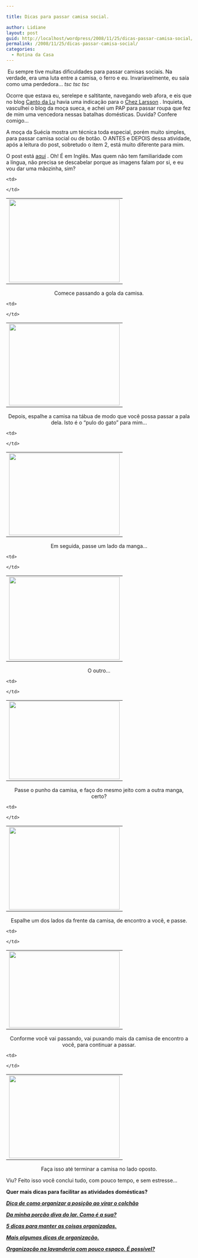 ```yaml
---

title: Dicas para passar camisa social.

author: Lidiane
layout: post
guid: http://localhost/wordpress/2008/11/25/dicas-passar-camisa-social/
permalink: /2008/11/25/dicas-passar-camisa-social/
categories:
  - Rotina da Casa
---
```

 Eu sempre tive muitas dificuldades para passar camisas sociais. Na verdade, era uma luta entre a camisa, o ferro e eu. Invariavelmente, eu saía como uma perdedora&#8230; _tsc tsc tsc_

Ocorre que estava eu, serelepe e saltitante, navegando web afora, e eis que no blog [Canto da Lu](http://cantodalu.blogspot.com/2008/11/organizando-papis.html)  havia uma indicação para o [Chez Larsson](http://chezlarsson.typepad.com/myblog/cleaning/) . Inquieta, vasculhei o blog da moça sueca, e achei um PAP para passar roupa que fez de mim uma vencedora nessas batalhas domésticas. Duvida? Confere comigo&#8230;

A moça da Suécia mostra um técnica toda especial, porém muito simples, para passar camisa social ou de botão. O ANTES e DEPOIS dessa atividade, após a leitura do post, sobretudo o item 2, está muito diferente para mim.

O post está [aqui](http://chezlarsson.typepad.com/myblog/2008/09/how-to-iron-a-shirt.html) . Oh! É em Inglês. Mas quem não tem familiaridade com a língua, não precisa se descabelar porque as imagens falam por si, e eu vou dar uma mãozinha, sim?

<table align="center">
  <tr>
    <td>
      <a href="http://www.trololodemulher.com.br/blog/wp-content/uploads/2010/06/passar-camisa-social-1.jpg"><img class="alignnone size-medium wp-image-4756" title="passar camisa social 1" src="http://www.trololodemulher.com.br/blog/wp-content/uploads/2010/06/passar-camisa-social-1-300x225.jpg" alt="" width="300" height="225" /></a>
    </td>
    
    <td>
       
    </td>
  </tr>
</table>

<p style="text-align: center;">
  Comece passando a gola da camisa.
</p>

<table align="center">
  <tr>
    <td>
      <a href="http://www.trololodemulher.com.br/blog/wp-content/uploads/2010/06/passar-camisa-social-2.jpg"><img class="alignnone size-medium wp-image-4757" title="passar camisa social 2" src="http://www.trololodemulher.com.br/blog/wp-content/uploads/2010/06/passar-camisa-social-2-300x221.jpg" alt="" width="300" height="221" /></a>
    </td>
    
    <td>
       
    </td>
  </tr>
</table>

<p style="text-align: center;">
  Depois, espalhe a camisa na tábua de modo que você possa passar a pala dela. Isto é o &#8220;pulo do gato&#8221; para mim&#8230;
</p>

<table align="center">
  <tr>
    <td>
      <a href="http://www.trololodemulher.com.br/blog/wp-content/uploads/2010/06/passar-camisa-social-3.jpg"><img class="alignnone size-medium wp-image-4758" title="passar camisa social 3" src="http://www.trololodemulher.com.br/blog/wp-content/uploads/2010/06/passar-camisa-social-3-300x222.jpg" alt="" width="300" height="222" /></a>
    </td>
    
    <td>
       
    </td>
  </tr>
</table>

<p style="text-align: center;">
  Em seguida, passe um lado da manga&#8230;
</p>

<table align="center">
  <tr>
    <td>
      <a href="http://www.trololodemulher.com.br/blog/wp-content/uploads/2010/06/passar-camisa-social-4.jpg"><img class="alignnone size-medium wp-image-4759" title="passar camisa social 4" src="http://www.trololodemulher.com.br/blog/wp-content/uploads/2010/06/passar-camisa-social-4-300x225.jpg" alt="" width="300" height="225" /></a>
    </td>
    
    <td>
       
    </td>
  </tr>
</table>

<p style="text-align: center;">
  O outro&#8230;
</p>

<table align="center">
  <tr>
    <td>
      <a href="http://www.trololodemulher.com.br/blog/wp-content/uploads/2010/06/passar-camisa-social-5.jpg"><img class="alignnone size-medium wp-image-4760" title="passar camisa social 5" src="http://www.trololodemulher.com.br/blog/wp-content/uploads/2010/06/passar-camisa-social-5-300x211.jpg" alt="" width="300" height="211" /></a>
    </td>
    
    <td>
       
    </td>
  </tr>
</table>

<p style="text-align: center;">
  Passe o punho da camisa, e faço do mesmo jeito com a outra manga, certo?
</p>

<table align="center">
  <tr>
    <td>
      <a href="http://www.trololodemulher.com.br/blog/wp-content/uploads/2010/06/passar-camisa-social-6.jpg"><img class="alignnone size-medium wp-image-4761" title="passar camisa social 6" src="http://www.trololodemulher.com.br/blog/wp-content/uploads/2010/06/passar-camisa-social-6-300x224.jpg" alt="" width="300" height="224" /></a>
    </td>
    
    <td>
       
    </td>
  </tr>
</table>

<p style="text-align: center;">
  Espalhe um dos lados da frente da camisa, de encontro a você, e passe.
</p>

<table align="center">
  <tr>
    <td>
      <a href="http://www.trololodemulher.com.br/blog/wp-content/uploads/2010/06/passar-camisa-social-7.jpg"><img class="alignnone size-medium wp-image-4762" title="passar camisa social 7" src="http://www.trololodemulher.com.br/blog/wp-content/uploads/2010/06/passar-camisa-social-7-300x207.jpg" alt="" width="300" height="207" /></a>
    </td>
    
    <td>
       
    </td>
  </tr>
</table>

<p style="text-align: center;">
  Conforme você vai passando, vai puxando mais da camisa de encontro a você, para continuar a passar.
</p>

<table align="center">
  <tr>
    <td>
      <a href="http://www.trololodemulher.com.br/blog/wp-content/uploads/2010/06/passar-camisa-social-8.jpg"><img class="alignnone size-medium wp-image-4763" title="passar camisa social 8" src="http://www.trololodemulher.com.br/blog/wp-content/uploads/2010/06/passar-camisa-social-8-300x224.jpg" alt="" width="300" height="224" /></a>
    </td>
    
    <td>
       
    </td>
  </tr>
</table>

<p style="text-align: center;">
  Faça isso até terminar a camisa no lado oposto.
</p>

Viu? Feito isso você conclui tudo, com pouco tempo, e sem estresse&#8230;

**Quer mais dicas para facilitar as atividades domésticas?**

**_<a href="http://www.trololodemulher.com.br/2009/12/15/dica-como-virar-colchao/" target="_self">Dica de como organizar a posição ao virar o colchão</a>_**

**_<a href="http://www.trololodemulher.com.br/2010/02/04/dicas-tarefas-domesticas/" target="_self">Da minha porção diva do lar. Como é a sua?</a>_**

**_<a href="http://www.trololodemulher.com.br/2009/11/10/dicas-organizacao-casa/" target="_self">5 dicas para manter as coisas organizadas.</a>_**

**_<a href="http://www.trololodemulher.com.br/2009/05/04/dicas-organizacao/" target="_self">Mais algumas dicas de organização.</a>_**

**_<a href="http://www.trololodemulher.com.br/2010/04/14/organizacao-lavanderia-pequena/" target="_self">Organização na lavanderia com pouco espaço. É possível?</a>_**